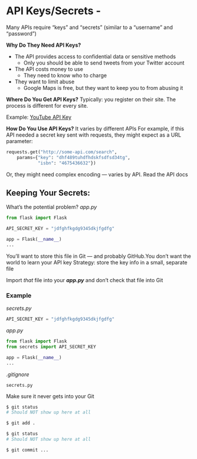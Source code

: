 # API Keys/Secrets - 

Many APIs require “keys” and “secrets” (similar to a “username” and “password”)

**Why Do They Need API Keys?**
- The API provides access to confidential data or sensitive methods
    - Only you should be able to send tweets from your Twitter account
- The API costs money to use
    - They need to know who to charge
- They want to limit abuse
    - Google Maps is free, but they want to keep you to from abusing it

**Where Do You Get API Keys?**
Typically: you register on their site. The process is different for every site.

Example: [YouTube API Key](https://console.developers.google.com/apis/credentials/)

**How Do You Use API Keys?**
It varies by different APIs
For example, if this API needed a secret key sent with requests, they might expect as a URL parameter:

```python
requests.get("http://some-api.com/search",
    params={"key": "dhf489tuhdfhdskfsdfsd34tg",
            "isbn": "4675436632"})
```

Or, they might need complex encoding — varies by API. Read the API docs

## Keeping Your Secrets:
What’s the potential problem?
_app.py_
```python
from flask import Flask

API_SECRET_KEY = "jdfghfkgdg9345dkjfgdfg"

app = Flask(__name__)
...
```

You’ll want to store this file in Git — and probably GitHub.You don’t want the world to learn your API key
Strategy: store the key info in a small, separate file

Import *that* file into your ***app.py*** and don’t check that file into Git

### Example
_secrets.py_
```python
API_SECRET_KEY = "jdfghfkgdg9345dkjfgdfg"
```

_app.py_
```python
from flask import Flask
from secrets import API_SECRET_KEY

app = Flask(__name__)
...
```

_.gitignore_
```
secrets.py
```

Make sure it never gets into your Git
```bash
$ git status
# Should NOT show up here at all

$ git add .

$ git status
# Should NOT show up here at all

$ git commit ...
```

